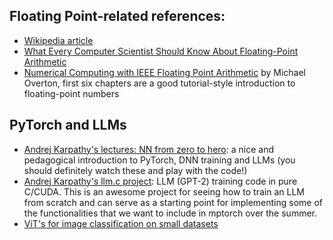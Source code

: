 ## Floating Point-related references:
- [Wikipedia article](https://en.wikipedia.org/wiki/Floating-point_arithmetic)
- [What Every Computer Scientist Should Know About Floating-Point Arithmetic](https://pages.cs.wisc.edu/~david/courses/cs552/S12/handouts/goldberg-floating-point.pdf)
- [Numerical Computing with IEEE Floating Point Arithmetic](https://cosweb1.fau.edu/~jmirelesjames/ODE_course/Numerical_Computing_with_IEEE_Floating_Point_Arithmetic.pdf) by Michael Overton, first six chapters are a good tutorial-style introduction to floating-point numbers

## PyTorch and LLMs
- [Andrej Karpathy's lectures: NN from zero to hero](https://github.com/karpathy/nn-zero-to-hero): a nice and pedagogical introduction to PyTorch, DNN training and LLMs (you should definitely watch these and play with the code!)
- [Andrej Karpathy's llm.c project](https://github.com/karpathy/llm.c): LLM (GPT-2) training code in pure C/CUDA. This is an awesome project for seeing how to train an LLM from scratch and can serve as a starting point for implementing some of the functionalities that we want to include in mptorch over the summer.
- [ViT's for image classification on small datasets](https://github.com/s-chh/PyTorch-Vision-Transformer-ViT-MNIST-CIFAR10)
